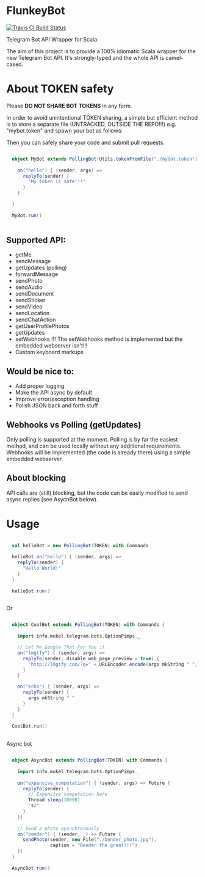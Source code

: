 # FlunkeyBot
[![Travis CI Build Status](https://travis-ci.org/mukel/FlunkeyBot.svg)](https://travis-ci.org/mukel/FlunkeyBot)

Telegram Bot API Wrapper for Scala

The aim of this project is to provide a 100% idiomatic Scala wrapper for the new Telegram Bot API. It's strongly-typed and the whole API is camel-cased.

# About TOKEN safety
Please **DO NOT SHARE BOT TOKENS** in any form.

In order to avoid unintentional TOKEN sharing, a simple but efficient method is to store a separate file (UNTRACKED, OUTSIDE THE REPO!!!) e.g. "mybot.token" and spawn your bot as follows:

Then you can safely share your code and submit pull requests.

```scala

  object MyBot extends PollingBot(Utils.tokenFromFile("./mybot.token")) with Commands {
    
    on("hello") { (sender, args) =>
      replyTo(sender) {
      	"My token is safe!!!"
      }
    }

  }
  
  MyBot.run()
  
```

## Supported API:
  - getMe
  - sendMessage
  - getUpdates (polling)
  - forwardMessage
  - sendPhoto
  - sendAudio
  - sendDocument
  - sendSticker
  - sendVideo
  - sendLocation
  - sendChatAction
  - getUserProfilePhotos
  - getUpdates
  - setWebhooks !!! The setWebhooks method is implemented but the embedded webserver isn't!!!
  - Custom keyboard markups

## Would be nice to:
  - Add proper logging
  - Make the API async by default
  - Improve error/exception handling
  - Polish JSON back and forth stuff

## Webhooks vs Polling (getUpdates)
Only polling is supported at the moment. Polling is by far the easiest method, and can be used locally without any additional requirements.
Webhooks will be implemented (the code is already there) using a simple embedded webserver.

## About blocking
API calls are (still) blocking, but the code can be easily modified to send async replies (see AsycnBot below).

# Usage

```scala

  val helloBot = new PollingBot(TOKEN) with Commands
  
  helloBot.on("hello") { (sender, args) =>
    replyTo(sender) {
      "Hello World!"
    }
  }
  
  helloBot.run()
  
```

Or

```scala

  object CoolBot extends PollingBot(TOKEN) with Commands {
  
    import info.mukel.telegram.bots.OptionPimps._

    // Let Me Google That For You :)    
    on("lmgtfy") { (sender, args) =>
      replyTo(sender, disable_web_page_preview = true) {
        "http://lmgtfy.com/?q=" + URLEncoder.encode(args mkString " ", "UTF-8")
      }
    }

    on("echo") { (sender, args) =>
      replyTo(sender) {
      	args mkString " "
      }
    }
  }
  
  CoolBot.run()
  
```

Async bot

```scala

  object AsyncBot extends PollingBot(TOKEN) with Commands {
  
    import info.mukel.telegram.bots.OptionPimps._
    
    on("expensive_computation") { (sender, args) => Future {
      replyTo(sender) {
      	// Expensive computation here
      	Thread.sleep(10000)
      	"42"
      }
    }}
    
    // Send a photo aysnchronously
    on("bender") { (sender, _) => Future {
      sendPhoto(sender, new File("./bender_photo.jpg"),
                caption = "Bender the great!!!")
    }}
  }
  
  AsyncBot.run()
  
```
